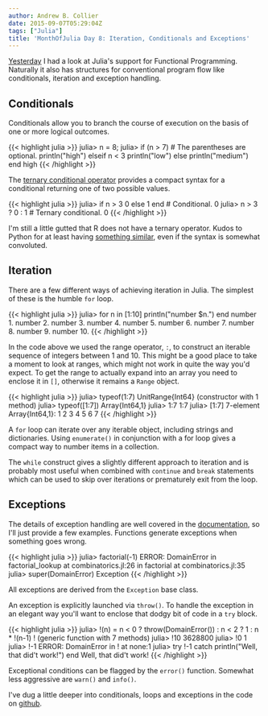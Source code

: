 ```yaml
---
author: Andrew B. Collier
date: 2015-09-07T05:29:04Z
tags: ["Julia"]
title: 'MonthOfJulia Day 8: Iteration, Conditionals and Exceptions'
---
```


<!--more-->

[Yesterday](http://wp.me/p3pzmk-wG) I had a look at Julia's support for Functional Programming. Naturally it also has structures for conventional program flow like conditionals, iteration and exception handling.

## Conditionals

Conditionals allow you to branch the course of execution on the basis of one or more logical outcomes.

{{< highlight julia >}}
julia> n = 8;
julia> if (n > 7) # The parentheses are optional.
           println("high")
       elseif n < 3
           println("low")
       else
           println("medium")
       end
high
{{< /highlight >}}

The [ternary conditional operator](https://en.wikipedia.org/wiki/Ternary_operation) provides a compact syntax for a conditional returning one of two possible values.
  
{{< highlight julia >}}
julia> if n > 3 0 else 1 end # Conditional.
0 
julia> n > 3 ? 0 : 1 # Ternary conditional.
0 
{{< /highlight >}}
  
I'm still a little gutted that R does not have a ternary operator. Kudos to Python for at least having [something similar](http://pythoncentral.io/one-line-if-statement-in-python-ternary-conditional-operator/), even if the syntax is somewhat convoluted.

## Iteration

There are a few different ways of achieving iteration in Julia. The simplest of these is the humble `for` loop.
  
{{< highlight julia >}}
julia> for n in [1:10]
           println("number $n.")
       end
number 1.
number 2.
number 3.
number 4.
number 5.
number 6.
number 7.
number 8.
number 9.
number 10.
{{< /highlight >}}

In the code above we used the range operator, `:`, to construct an iterable sequence of integers between 1 and 10. This might be a good place to take a moment to look at ranges, which might not work in quite the way you'd expect. To get the range to actually expand into an array you need to enclose it in `[]`, otherwise it remains a `Range` object.
  
{{< highlight julia >}}
julia> typeof(1:7)
UnitRange{Int64} (constructor with 1 method)
julia> typeof([1:7])
Array{Int64,1}
julia> 1:7
1:7
julia> [1:7]
7-element Array{Int64,1}:
 1
 2
 3
 4
 5
 6
 7
{{< /highlight >}}

A `for` loop can iterate over any iterable object, including strings and dictionaries. Using `enumerate()` in conjunction with a for loop gives a compact way to number items in a collection.

The `while` construct gives a slightly different approach to iteration and is probably most useful when combined with `continue` and `break` statements which can be used to skip over iterations or prematurely exit from the loop.

## Exceptions

The details of exception handling are well covered in the [documentation](http://docs.julialang.org/en/stable/manual/control-flow/#man-exception-handling), so I'll just provide a few examples. Functions generate exceptions when something goes wrong.
  
{{< highlight julia >}}
julia> factorial(-1)
ERROR: DomainError
 in factorial_lookup at combinatorics.jl:26
 in factorial at combinatorics.jl:35
julia> super(DomainError)
Exception
{{< /highlight >}}
  
All exceptions are derived from the `Exception` base class.

An exception is explicitly launched via `throw()`. To handle the exception in an elegant way you'll want to enclose that dodgy bit of code in a `try` block.
  
{{< highlight julia >}}
julia> !(n) = n < 0 ? throw(DomainError()) : n < 2 ? 1 : n * !(n-1)
! (generic function with 7 methods)
julia> !10
3628800
julia> !0
1
julia> !-1
ERROR: DomainError
 in ! at none:1
julia> try
           !-1
       catch
           println("Well, that did't work!")
       end
Well, that did't work!
{{< /highlight >}}

Exceptional conditions can be flagged by the `error()` function. Somewhat less aggressive are `warn()` and `info()`.

I've dug a little deeper into conditionals, loops and exceptions in the code on [github](https://github.com/DataWookie/MonthOfJulia).
